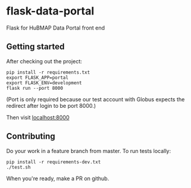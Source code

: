 # flask-data-portal
Flask for HuBMAP Data Portal front end

## Getting started
After checking out the project:
```
pip install -r requirements.txt
export FLASK_APP=portal
export FLASK_ENV=development
flask run --port 8000
```
(Port is only required because our test account with Globus
expects the redirect after login to be port 8000.)

Then visit [localhost:8000](http://localhost:8000)

## Contributing
Do your work in a feature branch from master. To run tests locally:
```
pip install -r requirements-dev.txt
./test.sh
```
When you're ready, make a PR on github.
